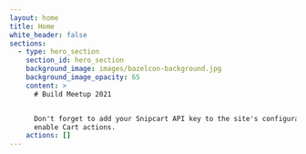 ```yaml
---
layout: home
title: Home
white_header: false
sections:
  - type: hero_section
    section_id: hero_section
    background_image: images/bazelcon-background.jpg
    background_image_opacity: 65
    content: >
      # Build Meetup 2021


      Don't forget to add your Snipcart API key to the site's configuration to
      enable Cart actions.
    actions: []
---
```

